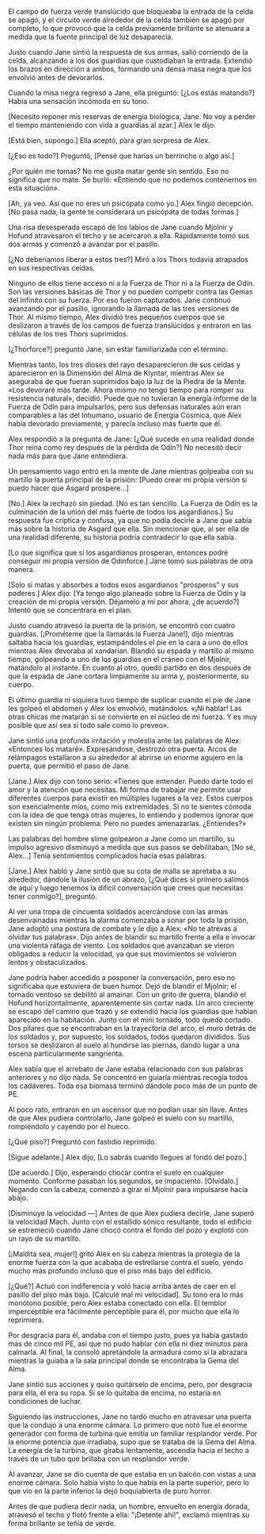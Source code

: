 
El campo de fuerza verde translúcido que bloqueaba la entrada de la celda se apagó, y el circuito verde alrededor de la celda también se apagó por completo, lo que provocó que la celda previamente brillante se atenuara a medida que la fuente principal de luz desaparecía.

Justo cuando Jane sintió la respuesta de sus armas, salió corriendo de la celda, alcanzando a los dos guardias que custodiaban la entrada. Extendió los brazos en dirección a ambos, formando una densa masa negra que los envolvió antes de devorarlos.

Cuando la misa negra regresó a Jane, ella preguntó: [¿Los estás matando?] Había una sensación incómoda en su tono.

[Necesito reponer mis reservas de energía biológica, Jane. No voy a perder el tiempo manteniendo con vida a guardias al azar.] Alex le dijo.

[Está bien, supongo.] Ella aceptó, para gran sorpresa de Alex.

[¿Eso es todo?] Preguntó, [Pensé que harías un berrinche o algo así.]

¿Por quién me tomas? No me gusta matar gente sin sentido. Eso no significa que no mate. Se burló: «Entiendo que no podemos contenernos en esta situación».

[Ah, ya veo. Así que no eres un psicópata como yo.] Alex fingió decepción. [No pasa nada, la gente te considerará un psicópata de todas formas.]

Una risa desesperada escapó de los labios de Jane cuando Mjolnir y Hofund atravesaron el techo y se acercaron a ella. Rápidamente tomó sus dos armas y comenzó a avanzar por el pasillo.

[¿No deberíamos liberar a estos tres?] Miró a los Thors todavía atrapados en sus respectivas celdas.

Ninguno de ellos tiene acceso ni a la Fuerza de Thor ni a la Fuerza de Odín. Son las versiones básicas de Thor y no pueden competir contra las Gemas del Infinito con su fuerza. Por eso fueron capturados. Jane continuó avanzando por el pasillo, ignorando la llamada de las tres versiones de Thor. Al mismo tiempo, Alex dividió tres pequeños cuerpos que se deslizaron a través de los campos de fuerza translúcidos y entraron en las células de los tres Thors suprimidos.

[¿Thorforce?] preguntó Jane, sin estar familiarizada con el término.

Mientras tanto, los tres dioses del rayo desaparecieron de sus celdas y aparecieron en la Dimensión del Alma de Klyntar, mientras Alex se aseguraba de que fueran suprimidos bajo la luz de la Piedra de la Mente. «Los devoraré más tarde. Ahora mismo no tengo tiempo para romper su resistencia natural», decidió. Puede que no tuvieran la energía informe de la Fuerza de Odín para impulsarlos, pero sus defensas naturales aún eran comparables a las del Inhumano, usuario de Energía Cósmica, que Alex había devorado previamente, y parecía incluso más fuerte que él.

Alex respondió a la pregunta de Jane: [¿Qué sucede en una realidad donde Thor reina como rey después de la pérdida de Odín?] No necesitó decir nada más para que Jane entendiera.

Un pensamiento vago entró en la mente de Jane mientras golpeaba con su martillo la puerta principal de la prisión: [Puedo crear mi propia versión si puedo hacer que Asgard prospere...]

[No.] Alex la rechazó sin piedad. [No es tan sencillo. La Fuerza de Odín es la culminación de la unión del más fuerte de todos los asgardianos.] Su respuesta fue críptica y confusa, ya que no podía decirle a Jane que sabía más sobre la historia de Asgard que ella. Sin mencionar que, al ser ella de una realidad diferente, su historia podría contradecir lo que ella sabía.

[Lo que significa que si los asgardianos prosperan, entonces podré conseguir mi propia versión de Odinforce.] Jane tomó sus palabras de otra manera.

[Solo si matas y absorbes a todos esos asgardianos "prósperos" y sus poderes.] Alex dijo: [Ya tengo algo planeado sobre la Fuerza de Odín y la creación de mi propia versión. Déjamelo a mí por ahora, ¿de acuerdo?] Intentó que se concentrara en el plan.

Justo cuando atravesó la puerta de la prisión, se encontró con cuatro guardias. [¡Prométeme que la llamarás la Fuerza Jane!], dijo mientras saltaba hacia los guardias, estampándoles el pie en la cara a uno de ellos mientras Alex devoraba al xandarian. Blandió su espada y martillo al mismo tiempo, golpeando a uno de los guardias en el cráneo con el Mjolnir, matándolo al instante. En cuanto al otro, quedó partido en dos después de que la espada de Jane cortara limpiamente su arma y, posteriormente, su cuerpo.

El último guardia ni siquiera tuvo tiempo de suplicar cuando el pie de Jane les golpeó el abdomen y Alex los envolvió, matándolos. «¡Ni hablar! Las otras chicas me matarán si se convierte en el núcleo de mi fuerza. Y es muy posible que así sea si todo sale como lo preveo».

Jane sintió una profunda irritación y molestia ante las palabras de Alex: «Entonces los mataré». Expresándose, destrozó otra puerta. Arcos de relámpagos estallaron a su alrededor al abrirse un enorme agujero en la puerta, que permitió el paso de Jane.

[Jane.] Alex dijo con tono serio: «Tienes que entender. Puedo darte todo el amor y la atención que necesitas. Mi forma de trabajar me permite usar diferentes cuerpos para existir en múltiples lugares a la vez. Estos cuerpos son esencialmente míos, como mis extremidades. Si no te sientes cómoda con la idea de que tenga otras mujeres, lo entiendo y podemos ignorar que existen sin ningún problema. Pero no puedes amenazarlas. ¿Entiendes?»

Las palabras del hombre slime golpearon a Jane como un martillo, su impulso agresivo disminuyó a medida que sus pasos se debilitaban, [No sé, Alex…] Tenía sentimientos complicados hacia esas palabras.

[Jane.] Alex habló y Jane sintió que su cota de malla se apretaba a su alrededor, dándole la ilusión de un abrazo, [¿Qué dices si primero salimos de aquí y luego tenemos la difícil conversación que crees que necesitas tener conmigo?], preguntó.

Al ver una tropa de cincuenta soldados acercándose con las armas desenvainadas mientras la alarma comenzaba a sonar por toda la prisión, Jane adoptó una postura de combate y le dijo a Alex: «No te atrevas a olvidar tus palabras». Dijo antes de blandir su martillo frente a ella e invocar una violenta ráfaga de viento. Los soldados que avanzaban se vieron obligados a reducir la velocidad, ya que sus movimientos se volvieron lentos y obstaculizados.

Jane podría haber accedido a posponer la conversación, pero eso no significaba que estuviera de buen humor. Dejó de blandir el Mjolnir; el tornado ventoso se debilitó al amainar. Con un grito de guerra, blandió el Hofund horizontalmente, aparentemente sin cortar nada. Un arco creciente se escapó del camino que trazó y se extendió hacia los guardias que habían aparecido en la habitación. Junto con el mini tornado, todo quedó cortado. Dos pilares que se encontraban en la trayectoria del arco, el muro detrás de los soldados y, por supuesto, los soldados, todos quedaron divididos. Sus torsos se deslizaron al suelo al hundirse las piernas, dando lugar a una escena particularmente sangrienta.

Alex sabía que el arrebato de Jane estaba relacionado con sus palabras anteriores y no dijo nada. Se concentró en guiarla mientras recogía todos los cadáveres. Toda esa biomasa terminó dándole poco más de un punto de PE.

Al poco rato, entraron en un ascensor que no podían usar sin llave. Antes de que Alex pudiera controlarlo, Jane golpeó el suelo con su martillo, rompiéndolo y cayendo por el hueco.

[¿Qué piso?] Preguntó con fastidio reprimido.

[Sigue adelante.] Alex dijo, [Lo sabrás cuando llegues al fondo del pozo.]

[De acuerdo.] Dijo, esperando chocar contra el suelo en cualquier momento. Conforme pasaban los segundos, se impacientó. [Olvídalo.] Negando con la cabeza, comenzó a girar el Mjolnir para impulsarse hacia abajo.

[Disminuye la velocidad —] Antes de que Alex pudiera decirle, Jane superó la velocidad Mach. Junto con el estallido sónico resultante, todo el edificio se estremeció cuando Jane chocó contra el fondo del pozo y explotó con un rayo de su martillo.

[¡Maldita sea, mujer!] gritó Alex en su cabeza mientras la protegía de la enorme fuerza con la que acababa de estrellarse contra el suelo, yendo mucho más profundo incluso que el piso más bajo del edificio.

[¿Qué?] Actuó con indiferencia y voló hacia arriba antes de caer en el pasillo del piso más bajo. [Calculé mal mi velocidad]. Su tono era lo más monótono posible, pero Alex estaba conectado con ella. El temblor imperceptible era fácilmente perceptible para él, por mucho que ella lo reprimiera.

Por desgracia para él, andaba con el tiempo justo, pues ya había gastado más de cinco mil PE, así que no pudo hablar con ella ni diez minutos para calmarla. Al final, la consoló apretándole la armadura como si la abrazara mientras la guiaba a la sala principal donde se encontraba la Gema del Alma.

Jane sintió sus acciones y quiso quitárselo de encima, pero, por desgracia para ella, él era su ropa. Si se lo quitaba de encima, no estaría en condiciones de luchar.

Siguiendo las instrucciones, Jane no tardó mucho en atravesar una puerta que la condujo a una enorme cámara. Lo primero que notó fue el enorme generador con forma de turbina que emitía un familiar resplandor verde. Por la enorme potencia que irradiaba, supo que se trataba de la Gema del Alma. La energía de la turbina, que giraba lentamente, ascendía hacia el techo a través de un tubo que brillaba con un resplandor verde.

Al avanzar, Jane se dio cuenta de que estaba en un balcón con vistas a una enorme cámara. Solo había visto lo que había en la parte superior, pero lo que vio en la parte inferior la dejó boquiabierta de puro horror.

Antes de que pudiera decir nada, un hombre, envuelto en energía dorada, atravesó el techo y flotó frente a ella: "¡Detente ahí!", exclamó mientras su forma brillante se teñía de verde.